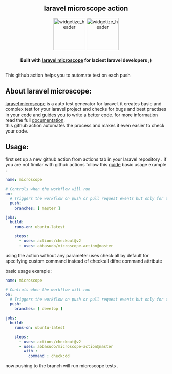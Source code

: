 <h2 align="center">
     laravel microscope action
</h2>


<p align="center">
    <img width="100px" src="https://user-images.githubusercontent.com/6961695/78522127-920e9e80-77e1-11ea-869a-05a29466e6b0.png" alt="widgetize_header"></img>
    <img width="100px" src="https://avatars.githubusercontent.com/u/44036562?s=200&v=4" alt="widgetize_header"></img>
</p>

<h4 align="center">
  Built with <a href="https://github.com/imanghafoori1/laravel-microscope">laravel microscope</a> for laziest laravel developers ;)
</h4>

##
This github action helps you to automate test on each push

## About laravel microscope:
[laravel microscope](https://github.com/imanghafoori1/laravel-microscope) is a auto test generator for laravel. it creates basic and complex test for your laravel project and checks for bugs and best practises in your code and guides you to write a better code. for more information read the full [documentation](https://github.com/imanghafoori1/laravel-microscope).</br>
this github action automates the process and makes it even easier to check your code.

## Usage:
first set up a new github action from actions tab in your laravel repository . if you are not fimilar with github actions follow this [guide](https://docs.github.com/en/actions/quickstart)
basic usage example :
```yml
name: microscope

# Controls when the workflow will run
on:
  # Triggers the workflow on push or pull request events but only for the master branch
  push:
    branches: [ master ]

jobs:
  build:
    runs-on: ubuntu-latest

    steps:
      - uses: actions/checkout@v2
      - uses: abbasudo/microscope-action@master
```

using the action without any parameter uses check:all by default
for specifying custom command instead of check:all difne command attribute

basic usage example :
```yml
name: microscope

# Controls when the workflow will run
on:
  # Triggers the workflow on push or pull request events but only for the master branch
  push:
    branches: [ develop ]

jobs:
  build:
    runs-on: ubuntu-latest

    steps:
      - uses: actions/checkout@v2
      - uses: abbasudo/microscope-action@master
        with :
          command : check:dd
```

now pushing to the branch will run microscope tests .
